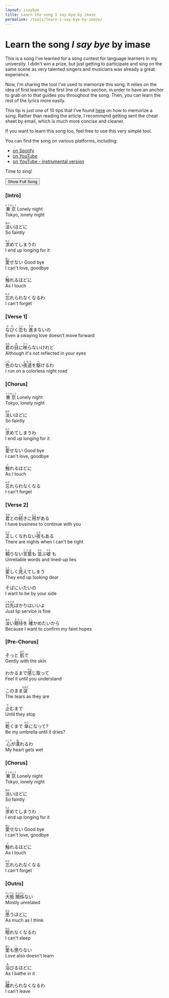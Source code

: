 ```yaml
---
layout: isaybye
title: Learn the song I say bye by imase
permalink: /tools/learn-i-say-bye-by-imase/
---
```


# Learn the song *I say bye* by imase

This is a song I've learned for a song contest for language learners in my university. I didn't win a prize, but just getting to participate and sing on the same scene as very talented singers and musicians was already a great experience.

Now, I'm sharing the tool I've used to memorize this song. It relies on the idea of first learning the first line of each section, in order to have an anchor to grab on to that guides you throughout the song. Then, you can learn the rest of the lyrics more easily.

This tip is just one of 10 tips that I've found [here](https://ramseyvoice.com/memorize-lyrics/) on how to memorize a song. Rather than reading the article, I recommend getting sent the cheat sheet by email, which is much more concise and cleaner.

If you want to learn this song too, feel free to use this very simple tool.

You can find the song on various platforms, including:
- [on Spotify](https://open.spotify.com/track/3rnYiGxQPdzbUpktxZP3oN)
- [on YouTube](https://youtu.be/x7XAFzTwbQQ)
- [on YouTube - instrumental version](https://youtu.be/g0nNHJqf4M8)

Time to sing!

<button id="toggleLyrics" onclick="toggleLyrics()">Show Full Song</button>

<h3>[Intro]</h3>
<div class="intro">
    <p>
        <span class="lyrics"><ruby>東京<rt>とうきょう</rt></ruby> Lonely night</span><br>
        <span class="translation">Tokyo, lonely night</span>
    </p>
    <p class="full-song">
        <span class="lyrics"><ruby>淡<rt>あわ</rt></ruby>いほどに</span><br>
        <span class="translation">So faintly</span>
    </p>
    <p class="full-song">
        <span class="lyrics"><ruby>求<rt>もと</rt></ruby>めてしまうわ</span><br>
        <span class="translation">I end up longing for it</span>
    </p>
    <p>
        <span class="lyrics"><ruby>愛<rt>あい</rt></ruby>せない Good bye</span><br>
        <span class="translation">I can't love, goodbye</span>
    </p>
    <p class="full-song">
        <span class="lyrics"><ruby>触<rt>ふ</rt></ruby>れるほどに</span><br>
        <span class="translation">As I touch</span>
    </p>
    <p class="full-song">
        <span class="lyrics"><ruby>忘<rt>わす</rt></ruby>れられなくなるわ</span><br>
        <span class="translation">I can't forget</span>
    </p>
</div>

<h3>[Verse 1]</h3>
<div class="verse1">
    <p>
        <span class="lyrics"><ruby>なび<rt>なび</rt></ruby>く<ruby>恋<rt>こい</rt></ruby>も <ruby>進<rt>すす</rt></ruby>まないの</span><br>
        <span class="translation">Even a swaying love doesn't move forward</span>
    </p>
    <p class="full-song">
        <span class="lyrics"><ruby>君<rt>きみ</rt></ruby>の<ruby>目<rt>め</rt></ruby>に<ruby>映<rt>うつ</rt></ruby>らないけれど</span><br>
        <span class="translation">Although it's not reflected in your eyes</span>
    </p>
    <p class="full-song">
        <span class="lyrics"><ruby>色<rt>いろ</rt></ruby>のない<ruby>夜道<rt>よみち</rt></ruby>を<ruby>駆<rt>か</rt></ruby>けるわ</span><br>
        <span class="translation">I run on a colorless night road</span>
    </p>
</div>

<h3>[Chorus]</h3>
<div class="chorus">
    <p>
        <span class="lyrics"><ruby>東京<rt>とうきょう</rt></ruby> Lonely night</span><br>
        <span class="translation">Tokyo, lonely night</span>
    </p>
    <p class="full-song">
        <span class="lyrics"><ruby>淡<rt>あわ</rt></ruby>いほどに</span><br>
        <span class="translation">So faintly</span>
    </p>
    <p class="full-song">
        <span class="lyrics"><ruby>求<rt>もと</rt></ruby>めてしまうわ</span><br>
        <span class="translation">I end up longing for it</span>
    </p>
    <p>
        <span class="lyrics"><ruby>愛<rt>あい</rt></ruby>せない Good bye</span><br>
        <span class="translation">I can't love, goodbye</span>
    </p>
    <p class="full-song">
        <span class="lyrics"><ruby>触<rt>ふ</rt></ruby>れるほどに</span><br>
        <span class="translation">As I touch</span>
    </p>
    <p class="full-song">
        <span class="lyrics"><ruby>忘<rt>わす</rt></ruby>れられなくなる</span><br>
        <span class="translation">I can't forget</span>
    </p>
</div>

<h3>[Verse 2]</h3>
<div class="verse2">
    <p>
        <span class="lyrics"><ruby>君<rt>きみ</rt></ruby>との<ruby>続<rt>つづ</rt></ruby>きに<ruby>用<rt>よう</rt></ruby>がある</span><br>
        <span class="translation">I have business to continue with you</span>
    </p>
    <p class="full-song">
        <span class="lyrics"><ruby>正<rt>ただ</rt></ruby>しくなれない<ruby>夜<rt>よる</rt></ruby>もある</span><br>
        <span class="translation">There are nights when I can't be right</span>
    </p>
    <p class="full-song">
        <ruby>頼<rt>たよ</rt></ruby>りない<ruby>言葉<rt>ことば</rt></ruby>も <ruby>並<rt>なら</rt></ruby>ぶ<ruby>嘘<rt>うそ</rt>
        <span class="lyrics"></ruby>も</span><br>
        <span class="translation">Unreliable words and lined-up lies</span>
    </p>
    <p class="full-song">
        <span class="lyrics"><ruby>愛<rt>いと</rt></ruby>しく<ruby>見<rt>み</rt></ruby>えてしまう</span><br>
        <span class="translation">They end up looking dear</span>
    </p>
    <p>
        <span class="lyrics"><ruby>そば</ruby>にいたいの</span><br>
        <span class="translation">I want to be by your side</span>
    </p>
    <p class="full-song">
        <span class="lyrics"><ruby>口先<rt>くちさき</rt></ruby>ばかりはいいよ</span><br>
        <span class="translation">Just lip service is fine</span>
    </p>
    <p class="full-song">
        <span class="lyrics"><ruby>淡<rt>あわ</rt></ruby>い<ruby>期待<rt>きたい</rt></ruby>を <ruby>確<rt>たし</rt></ruby>かめたいから</span><br>
        <span class="translation">Because I want to confirm my faint hopes</span>
    </p>
</div>

<h3>[Pre-Chorus]</h3>
<div class="pre-chorus">
    <p>
        <span class="lyrics"><ruby>そっと</ruby> <ruby>肌<rt>はだ</rt></ruby>で</span><br>
        <span class="translation">Gently with the skin</span>
    </p>
    <p class="full-song">
        <span class="lyrics"><ruby>わか</ruby>るまで<ruby>感<rt>かん</rt></ruby>じ取って</span><br>
        <span class="translation">Feel it until you understand</span>
    </p>
    <p class="full-song">
        <span class="lyrics"><ruby>このまま<ruby>涙<rt>なみだ</rt></ruby></ruby></span><br>
        <span class="translation">The tears as they are</span>
    </p>
    <p>
        <span class="lyrics"><ruby>止<rt>や</rt></ruby>むまで</span><br>
        <span class="translation">Until they stop</span>
    </p>
    <p class="full-song">
        <span class="lyrics"><ruby>乾<rt>かわ</rt></ruby>くまで <ruby>傘<rt>かさ</rt></ruby>になって?</span><br>
        <span class="translation">Be my umbrella until it dries?</span>
    </p>
    <p class="full-song">
        <span class="lyrics"><ruby>心<rt>こころ</rt></ruby>が<ruby>濡<rt>ぬ</rt></ruby>れるわ</span><br>
        <span class="translation">My heart gets wet</span>
    </p>
</div>

<h3>[Chorus]</h3>
<div class="chorus">
    <p>
        <span class="lyrics"><ruby>東京<rt>とうきょう</rt></ruby> Lonely night</span><br>
        <span class="translation">Tokyo, lonely night</span>
    </p>
    <p class="full-song">
        <span class="lyrics"><ruby>淡<rt>あわ</rt></ruby>いほどに</span><br>
        <span class="translation">So faintly</span>
    </p>
    <p class="full-song">
        <span class="lyrics"><ruby>求<rt>もと</rt></ruby>めてしまうわ</span><br>
        <span class="translation">I end up longing for it</span>
    </p>
    <p>
        <span class="lyrics"><ruby>愛<rt>あい</rt></ruby>せない Good bye</span><br>
        <span class="translation">I can't love, goodbye</span>
    </p>
    <p class="full-song">
        <span class="lyrics"><ruby>触<rt>ふ</rt></ruby>れるほどに</span><br>
        <span class="translation">As I touch</span>
    </p>
    <p class="full-song">
        <span class="lyrics"><ruby>忘<rt>わす</rt></ruby>れられなくなる</span><br>
        <span class="translation">I can't forget</span>
    </p>
</div>

<h3>[Outro]</h3>
<div class="outro">
    <p>
        <span class="lyrics"><ruby>大抵<rt>たいてい</rt></ruby> <ruby>関係<rt>かんけい</rt></ruby>ない</span><br>
        <span class="translation">Mostly unrelated</span>
    </p>
    <p class="full-song">
        <span class="lyrics"><ruby>思<rt>おも</rt></ruby>うほどに</span><br>
        <span class="translation">As much as I think</span>
    </p>
    <p class="full-song">
        <span class="lyrics"><ruby>眠<rt>ねむ</rt></ruby>れなくなるわ</span><br>
        <span class="translation">I can't sleep</span>
    </p>
    <p>
        <span class="lyrics"><ruby>愛<rt>あい</rt></ruby>も<ruby>懲<rt>こ</rt></ruby>りない</span><br>
        <span class="translation">Love also doesn't learn</span>
    </p>
    <p class="full-song">
        <span class="lyrics"><ruby>浴<rt>あ</rt></ruby>びるほどに</span><br>
        <span class="translation">As I bathe in it</span>
    </p>
    <p class="full-song">
        <span class="lyrics"><ruby>離<rt>はな</rt></ruby>れられなくなるわ</span><br>
        <span class="translation">I can't leave</span>
    </p>
</div>
